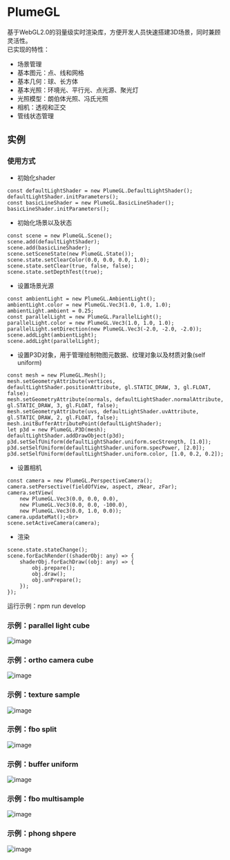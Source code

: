# PlumeGL
基于WebGL2.0的羽量级实时渲染库，方便开发人员快速搭建3D场景，同时兼顾灵活性。<br>
已实现的特性：<br>
* 场景管理<br>
* 基本图元：点、线和网格<br>
* 基本几何：球、长方体<br>
* 基本光照：环境光、平行光、点光源、聚光灯<br>
* 光照模型：朗伯体光照、冯氏光照<br>
* 相机：透视和正交<br>
* 管线状态管理<br>
## 实例
### 使用方式
* 初始化shader<br>
```
const defaultLightShader = new PlumeGL.DefaultLightShader();
defaultLightShader.initParameters();
const basicLineShader = new PlumeGL.BasicLineShader();
basicLineShader.initParameters();
```
* 初始化场景以及状态<br>
```
const scene = new PlumeGL.Scene();
scene.add(defaultLightShader);
scene.add(basicLineShader);
scene.setSceneState(new PlumeGL.State());
scene.state.setClearColor(0.0, 0.0, 0.0, 1.0);
scene.state.setClear(true, false, false);
scene.state.setDepthTest(true);
```
* 设置场景光源<br>
```
const ambientLight = new PlumeGL.AmbientLight();
ambientLight.color = new PlumeGL.Vec3(1.0, 1.0, 1.0);
ambientLight.ambient = 0.25;
const parallelLight = new PlumeGL.ParallelLight();
parallelLight.color = new PlumeGL.Vec3(1.0, 1.0, 1.0);
parallelLight.setDirection(new PlumeGL.Vec3(-2.0, -2.0, -2.0));
scene.addLight(ambientLight);
scene.addLight(parallelLight);
```
* 设置P3D对象，用于管理绘制物图元数据、纹理对象以及材质对象(self uniform)<br>
```
const mesh = new PlumeGL.Mesh();
mesh.setGeometryAttribute(vertices, defaultLightShader.positionAttribute, gl.STATIC_DRAW, 3, gl.FLOAT, false);
mesh.setGeometryAttribute(normals, defaultLightShader.normalAttribute, gl.STATIC_DRAW, 3, gl.FLOAT, false);
mesh.setGeometryAttribute(uvs, defaultLightShader.uvAttribute, gl.STATIC_DRAW, 2, gl.FLOAT, false);
mesh.initBufferAttributePoint(defaultLightShader);
let p3d = new PlumeGL.P3D(mesh);
defaultLightShader.addDrawObject(p3d);
p3d.setSelfUniform(defaultLightShader.uniform.secStrength, [1.0]);
p3d.setSelfUniform(defaultLightShader.uniform.specPower, [2.0]);
p3d.setSelfUniform(defaultLightShader.uniform.color, [1.0, 0.2, 0.2]);
```
* 设置相机<br>
```
const camera = new PlumeGL.PerspectiveCamera();
camera.setPersective(fieldOfView, aspect, zNear, zFar);
camera.setView(
    new PlumeGL.Vec3(0.0, 0.0, 0.0),
    new PlumeGL.Vec3(0.0, 0.0, -100.0),
    new PlumeGL.Vec3(0.0, 1.0, 0.0));
camera.updateMat();<br>
scene.setActiveCamera(camera);
```
* 渲染<br>
```
scene.state.stateChange();
scene.forEachRender((shaderObj: any) => {
    shaderObj.forEachDraw((obj: any) => {
        obj.prepare();
        obj.draw();
        obj.unPrepare();
    });
});
```
运行示例：npm run develop <br>
### 示例：parallel light cube
![image](https://github.com/zhoumingyang/PlumeGL/blob/master/demoimage/parallellightcube.png)<br>
### 示例：ortho camera cube
![image](https://github.com/zhoumingyang/PlumeGL/blob/master/demoimage/orthocameracube.png)<br>
### 示例：texture sample
![image](https://github.com/zhoumingyang/PlumeGL/blob/master/demoimage/sampletexture.png)<br>
### 示例：fbo split
![image](https://github.com/zhoumingyang/PlumeGL/blob/master/demoimage/fbosplit.png)<br>
### 示例：buffer uniform
![image](https://github.com/zhoumingyang/PlumeGL/blob/master/demoimage/bufferuniform.png)<br>
### 示例：fbo multisample
![image](https://github.com/zhoumingyang/PlumeGL/blob/master/demoimage/multifbo.png)<br>
### 示例：phong shpere
![image](https://github.com/zhoumingyang/PlumeGL/blob/master/demoimage/phongsphere.png)<br>